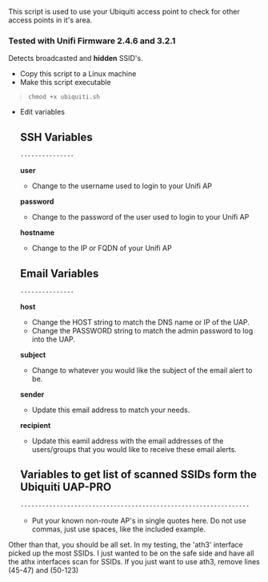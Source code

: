 This script is used to use your Ubiquiti access point to check for other access points in it's area.

### Tested with Unifi Firmware 2.4.6 and 3.2.1
Detects broadcasted and **hidden** SSID's.

* Copy this script to a Linux machine
* Make this script executable
> `chmod +x ubiquiti.sh`

* Edit variables
	## SSH Variables
	  ---------------
	**user**
	* Change to the username used to login to your Unifi AP

	**password**
	* Change to the password of the user used to login to your Unifi AP

	**hostname**
	* Change to the IP or FQDN of your Unifi AP

	## Email Variables
	  ---------------
	
	**host**		
	* Change the HOST string to match the DNS name or IP of the UAP.
	* Change the PASSWORD string to match the admin password to log into the UAP.

	**subject**
	* Change to whatever you would like the subject of the email alert to be.

	**sender**		
	* Update this email address to match your needs.
	
	**recipient**	
	* Update this eamil address with the email addresses of the users/groups that you would like to receive these email alerts.
	
	## Variables to get list of scanned SSIDs form the Ubiquiti UAP-PRO
	  ----------------------------------------------------------------
	* Put your known non-route AP's in single quotes here. Do not use commas, just use spaces, like the included example.

Other than that, you should be all set. In my testing, the 'ath3' interface picked up the most SSIDs. I just wanted to be on the safe side
and have all the athx interfaces scan for SSIDs. If you just want to use ath3, remove lines (45-47) and (50-123)
